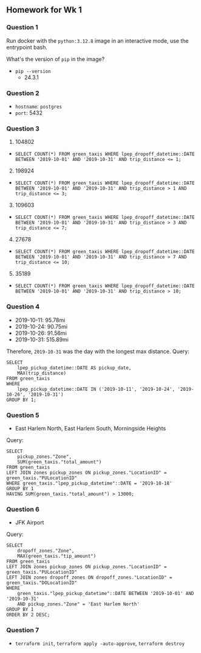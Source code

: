 ## Homework for Wk 1
### Question 1
Run docker with the `python:3.12.8` image in an interactive mode, use the entrypoint bash.

What's the version of `pip` in the image?

* `pip --version`
    - 24.3.1

### Question 2
* `hostname`: `postgres`
* `port`: 5432

### Question 3
1. 104802
- `SELECT COUNT(*) FROM green_taxis WHERE lpep_dropoff_datetime::DATE BETWEEN '2019-10-01' AND '2019-10-31' AND trip_distance <= 1;`
2. 198924
- `SELECT COUNT(*) FROM green_taxis WHERE lpep_dropoff_datetime::DATE BETWEEN '2019-10-01' AND '2019-10-31' AND trip_distance > 1 AND trip_distance <= 3;`
3. 109603
- `SELECT COUNT(*) FROM green_taxis WHERE lpep_dropoff_datetime::DATE BETWEEN '2019-10-01' AND '2019-10-31' AND trip_distance > 3 AND trip_distance <= 7;`
4. 27678
- `SELECT COUNT(*) FROM green_taxis WHERE lpep_dropoff_datetime::DATE BETWEEN '2019-10-01' AND '2019-10-31' AND trip_distance > 7 AND trip_distance <= 10;`
5. 35189
- `SELECT COUNT(*) FROM green_taxis WHERE lpep_dropoff_datetime::DATE BETWEEN '2019-10-01' AND '2019-10-31' AND trip_distance > 10;`

### Question 4
- 2019-10-11: 95.78mi
- 2019-10-24: 90.75mi
- 2019-10-26: 91.56mi
- 2019-10-31: 515.89mi

Therefore, `2019-10-31` was the day with the longest max distance.
Query:
```
SELECT
	lpep_pickup_datetime::DATE AS pickup_date,
	MAX(trip_distance)
FROM green_taxis
WHERE 
	lpep_pickup_datetime::DATE IN ('2019-10-11', '2019-10-24', '2019-10-26', '2019-10-31')
GROUP BY 1;
```

### Question 5
- East Harlem North, East Harlem South, Morningside Heights

Query:
```
SELECT
	pickup_zones."Zone",
	SUM(green_taxis."total_amount")
FROM green_taxis
LEFT JOIN zones pickup_zones ON pickup_zones."LocationID" = green_taxis."PULocationID"
WHERE green_taxis."lpep_pickup_datetime"::DATE = '2019-10-18'
GROUP BY 1
HAVING SUM(green_taxis."total_amount") > 13000;
```

### Question 6
- JFK Airport

Query:
```
SELECT
	dropoff_zones."Zone",
	MAX(green_taxis."tip_amount")
FROM green_taxis
LEFT JOIN zones pickup_zones ON pickup_zones."LocationID" = green_taxis."PULocationID"
LEFT JOIN zones dropoff_zones ON dropoff_zones."LocationID" = green_taxis."DOLocationID"
WHERE 
	green_taxis."lpep_pickup_datetime"::DATE BETWEEN '2019-10-01' AND '2019-10-31'
	AND pickup_zones."Zone" = 'East Harlem North'
GROUP BY 1
ORDER BY 2 DESC;
```

### Question 7
- `terraform init`, `terraform apply -auto-approve`, `terraform destroy`
